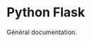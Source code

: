 <!-- TITLE: Flask -->
<!-- SUBTITLE: A quick summary of Flask -->

# Python Flask
Général documentation.